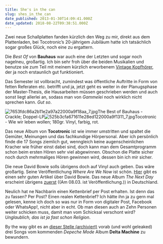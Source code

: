 ```yaml
---
title: She's in the can
slug: shes_in_the_can
date_published: 2013-01-30T14:09:41.000Z
date_updated: 2018-08-22T09:38:51.000Z
---
```


Zwei neue Schallplatten fanden kürzlich den Weg zu mir, direkt aus dem Plattenladen, bei Tocotronic’s 20-jährigem Jubiläum hatte ich tatsächlich sogar großes Glück, noch eine zu ergattern.

Die *Best Of* von **Bauhaus** war auch eine der Letzten und sogar noch nagelneu, großartig. Ich bin sehr froh über die beiden Musikalien und benutze sie zum Teil mit meinem kürzlich erworbenem [Vintage Kopfhörer](__GHOST_URL__/Krafft-Prinzmetal/skalen/2013/01/horen-sie-das.html), der ja noch erstaunlich gut funktioniert.

Das Semester ist vollbracht, zumindest was öffentliche Auftritte in Form von fetten Referaten etc. betrifft und ja, jetzt geht es weiter in der Planugsphase der Master-Thesis, die Hausarbeiten müssen geschrieben werden und auch sonst liegt allerlei an, sodass man von *Gammelei* noch wirklich nicht sprechen kann. *Gut so*.

![7653fdc86a2b11e2a97a22000a9f18aa_7.jpg](__GHOST_URL__/Krafft-Prinzmetal/skalen/assets_c/2013/01/7653fdc86a2b11e2a97a22000a9f18aa_7-thumb-580x580-387.jpg)The Best of Bauhaus - Crackle; Doppel-LP![525b3cfa671611e28ed122000a9f1311_7.jpg](__GHOST_URL__/Krafft-Prinzmetal/skalen/assets_c/2013/01/525b3cfa671611e28ed122000a9f1311_7-thumb-580x580-389.jpg)Tocotronic - Wie wir leben wollen; 180gr. Vinyl, farbig, rot.

Das neue Album von **Tocotronic** ist wie immer umstritten und spaltet die Gemüter, Meinungen und das fachkundige Hörpersonal. Aber ich persönlich finde die 17 Songs ziemlich gut, wenngleich keine augenscheinlichen Kracher wie früher einst dabei sind, doch kann man dem Gesamtprogramm schon beim ersten Hören sehr viel abgewinnen. Obschon die Platte sicher noch durch mehrmaliges Hören gewinnen wird, dessen bin ich mir sicher.

Die neue David Bowie solls übrigens doch auf Vinyl auch geben. Das wäre großartig. Seine Veröffentlichung *Where Are We Now* ist schön. [Hier](http://www.zeit.de/2013/04/David-Bowie-The-Next-Day) gibt es einen sehr guten Artikel über David Bowie. Das neue Album *The Next Day* erscheint übrigens [zuerst](http://www.rollingstone.de/news/meldungen/article366804/david-bowie-the-next-day-erscheint-zuerst-in-deutschland.html) ((Am 08.03. ist Veröffentlichung.)) in Deutschland.

Neulich hat ne Nachbarin einen Kettenbrief per Post erhalten. Ist denn das zu fassen? Per Post? Einen realen Kettenbrief? Ich hätte ihn ja zu gern mal gelesen, kenne ich doch so was nur in Form von digitaler Post, Facebook oder WhatsApp!, nicht aber in echt. Ob man diesen auch an Zehn Personen weiter schicken muss, damit man vom Schicksal verschont wird? *Unglaublich, das ist ja fast schon Religion*.

By the way gibt es an [dieser Stelle (archiviert)](http://web.archive.org/web/20130216020641/http://zurueckzumbeton.com/2013/01/30/delta-machine-schnippsel-snippet-depeche-mode) vorab (und wohl geleaked) drei Songs vom kommenden *Depeche Mode* Album **Delta Machine** zu bewundern.
